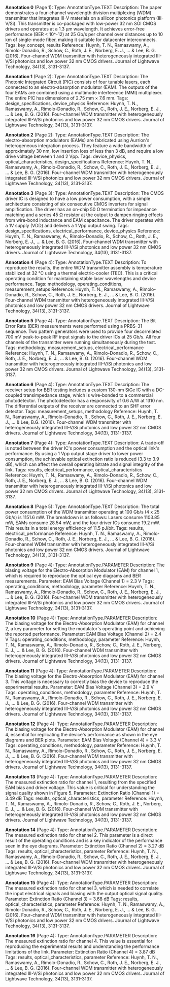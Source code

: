 **Annotation 0** (Page 1):
Type: AnnotationType.TEXT
Description: The paper demonstrates a four-channel wavelength division multiplexing (WDM) transmitter that integrates III-V materials on a silicon photonics platform (III-V/Si). This transmitter is co-packaged with low-power 32 nm SOI CMOS drivers and operates at a 1.3 µm wavelength. It achieves error-free performance (BER < 10^-12) at 25 Gb/s per channel over distances up to 10 km of single-mode fiber, making it suitable for datacenter interconnects.
Tags: key_concept, results
Reference: Huynh, T. N., Ramaswamy, A., Rimolo-Donadio, R., Schow, C., Roth, J. E., Norberg, E. J., ... & Lee, B. G. (2016). Four-channel WDM transmitter with heterogeneously integrated III-V/Si photonics and low power 32 nm CMOS drivers. Journal of Lightwave Technology, 34(13), 3131-3137.

**Annotation 1** (Page 2):
Type: AnnotationType.TEXT
Description: The Photonic Integrated Circuit (PIC) consists of four tunable lasers, each connected to an electro-absorption modulator (EAM). The outputs of the four EAMs are combined using a multimode interference (MMI) multiplexer. The entire PIC has dimensions of 2.75 mm × 7.6 mm.
Tags: design_specifications, device_physics
Reference: Huynh, T. N., Ramaswamy, A., Rimolo-Donadio, R., Schow, C., Roth, J. E., Norberg, E. J., ... & Lee, B. G. (2016). Four-channel WDM transmitter with heterogeneously integrated III-V/Si photonics and low power 32 nm CMOS drivers. Journal of Lightwave Technology, 34(13), 3131-3137.

**Annotation 2** (Page 2):
Type: AnnotationType.TEXT
Description: The electro-absorption modulators (EAMs) are fabricated using Aurrion's heterogeneous integration process. They feature a wide bandwidth of approximately 30 nm, low insertion loss of less than 3 dB, and require a low drive voltage between 1 and 2 Vpp.
Tags: device_physics, optical_characteristics, design_specifications
Reference: Huynh, T. N., Ramaswamy, A., Rimolo-Donadio, R., Schow, C., Roth, J. E., Norberg, E. J., ... & Lee, B. G. (2016). Four-channel WDM transmitter with heterogeneously integrated III-V/Si photonics and low power 32 nm CMOS drivers. Journal of Lightwave Technology, 34(13), 3131-3137.

**Annotation 3** (Page 3):
Type: AnnotationType.TEXT
Description: The CMOS driver IC is designed to have a low power consumption, with a simple architecture consisting of six consecutive CMOS inverters for signal amplification. The driver has an on-chip 50 Ω termination for impedance matching and a series 45 Ω resistor at the output to dampen ringing effects from wire-bond inductance and EAM capacitance. The driver operates with a 1V supply (VDD) and delivers a 1 Vpp output swing.
Tags: design_specifications, electrical_performance, device_physics
Reference: Huynh, T. N., Ramaswamy, A., Rimolo-Donadio, R., Schow, C., Roth, J. E., Norberg, E. J., ... & Lee, B. G. (2016). Four-channel WDM transmitter with heterogeneously integrated III-V/Si photonics and low power 32 nm CMOS drivers. Journal of Lightwave Technology, 34(13), 3131-3137.

**Annotation 4** (Page 4):
Type: AnnotationType.TEXT
Description: To reproduce the results, the entire WDM transmitter assembly is temperature stabilized at 32 °C using a thermal electric-cooler (TEC). This is a critical operating condition for maintaining stable laser wavelengths and device performance.
Tags: methodology, operating_conditions, measurement_setups
Reference: Huynh, T. N., Ramaswamy, A., Rimolo-Donadio, R., Schow, C., Roth, J. E., Norberg, E. J., ... & Lee, B. G. (2016). Four-channel WDM transmitter with heterogeneously integrated III-V/Si photonics and low power 32 nm CMOS drivers. Journal of Lightwave Technology, 34(13), 3131-3137.

**Annotation 5** (Page 4):
Type: AnnotationType.TEXT
Description: The Bit Error Rate (BER) measurements were performed using a PRBS-31 sequence. Two pattern generators were used to provide four decorrelated 700 mV peak-to-peak RF input signals to the driver ICs at 25 Gb/s. All four channels of the transmitter were running simultaneously during the test.
Tags: methodology, measurement_setups, electrical_performance
Reference: Huynh, T. N., Ramaswamy, A., Rimolo-Donadio, R., Schow, C., Roth, J. E., Norberg, E. J., ... & Lee, B. G. (2016). Four-channel WDM transmitter with heterogeneously integrated III-V/Si photonics and low power 32 nm CMOS drivers. Journal of Lightwave Technology, 34(13), 3131-3137.

**Annotation 6** (Page 4):
Type: AnnotationType.TEXT
Description: The receiver setup for BER testing includes a custom 130-nm SiGe IC with a DC-coupled transimpedance stage, which is wire-bonded to a commercial photodetector. The photodetector has a responsivity of 0.6 A/W at 1310 nm. The differential outputs of the receiver are connected to an SHF error detector.
Tags: measurement_setups, methodology
Reference: Huynh, T. N., Ramaswamy, A., Rimolo-Donadio, R., Schow, C., Roth, J. E., Norberg, E. J., ... & Lee, B.G. (2016). Four-channel WDM transmitter with heterogeneously integrated III-V/Si photonics and low power 32 nm CMOS drivers. Journal of Lightwave Technology, 34(13), 3131-3137.

**Annotation 7** (Page 4):
Type: AnnotationType.TEXT
Description: A trade-off is noted between the driver IC's power consumption and the optical link's performance. By using a 1 Vpp output stage driver to lower power consumption, the achievable optical extinction ratio is reduced (3.3 to 3.9 dB), which can affect the overall operating bitrate and signal integrity of the link.
Tags: results, electrical_performance, optical_characteristics
Reference: Huynh, T. N., Ramaswamy, A., Rimolo-Donadio, R., Schow, C., Roth, J. E., Norberg, E. J., ... & Lee, B. G. (2016). Four-channel WDM transmitter with heterogeneously integrated III-V/Si photonics and low power 32 nm CMOS drivers. Journal of Lightwave Technology, 34(13), 3131-3137.

**Annotation 8** (Page 5):
Type: AnnotationType.TEXT
Description: The total power consumption of the WDM transmitter operating at 100 Gb/s (4 x 25 Gb/s) is 1151.6 mW. The breakdown is as follows: Lasers consume 1103.85 mW, EAMs consume 28.54 mW, and the four driver ICs consume 19.2 mW. This results in a total energy efficiency of 11.5 pJ/bit.
Tags: results, electrical_performance
Reference: Huynh, T. N., Ramaswamy, A., Rimolo-Donadio, R., Schow, C., Roth, J. E., Norberg, E. J., ... & Lee, B. G. (2016). Four-channel WDM transmitter with heterogeneously integrated III-V/Si photonics and low power 32 nm CMOS drivers. Journal of Lightwave Technology, 34(13), 3131-3137.

**Annotation 9** (Page 4):
Type: AnnotationType.PARAMETER
Description: The biasing voltage for the Electro-Absorption Modulator (EAM) for channel 1, which is required to reproduce the optical eye diagrams and BER measurements.
Parameter: EAM Bias Voltage (Channel 1) = 2.3 V
Tags: operating_conditions, methodology, parameter
Reference: Huynh, T. N., Ramaswamy, A., Rimolo-Donadio, R., Schow, C., Roth, J. E., Norberg, E. J., ... & Lee, B. G. (2016). Four-channel WDM transmitter with heterogeneously integrated III-V/Si photonics and low power 32 nm CMOS drivers. Journal of Lightwave Technology, 34(13), 3131-3137.

**Annotation 10** (Page 4):
Type: AnnotationType.PARAMETER
Description: The biasing voltage for the Electro-Absorption Modulator (EAM) for channel 2, a key parameter for setting the modulator's operating point and achieving the reported performance.
Parameter: EAM Bias Voltage (Channel 2) = 2.4 V
Tags: operating_conditions, methodology, parameter
Reference: Huynh, T. N., Ramaswamy, A., Rimolo-Donadio, R., Schow, C., Roth, J. E., Norberg, E. J., ... & Lee, B. G. (2016). Four-channel WDM transmitter with heterogeneously integrated III-V/Si photonics and low power 32 nm CMOS drivers. Journal of Lightwave Technology, 34(13), 3131-3137.

**Annotation 11** (Page 4):
Type: AnnotationType.PARAMETER
Description: The biasing voltage for the Electro-Absorption Modulator (EAM) for channel 3. This voltage is necessary to correctly bias the device to reproduce the experimental results.
Parameter: EAM Bias Voltage (Channel 3) = 2.9 V
Tags: operating_conditions, methodology, parameter
Reference: Huynh, T. N., Ramaswamy, A., Rimolo-Donadio, R., Schow, C., Roth, J. E., Norberg, E. J., ... & Lee, B. G. (2016). Four-channel WDM transmitter with heterogeneously integrated III-V/Si photonics and low power 32 nm CMOS drivers. Journal of Lightwave Technology, 34(13), 3131-3137.

**Annotation 12** (Page 4):
Type: AnnotationType.PARAMETER
Description: The biasing voltage for the Electro-Absorption Modulator (EAM) for channel 4, essential for replicating the device's performance as shown in the eye diagrams and BER plots.
Parameter: EAM Bias Voltage (Channel 4) = 3.3 V
Tags: operating_conditions, methodology, parameter
Reference: Huynh, T. N., Ramaswamy, A., Rimolo-Donadio, R., Schow, C., Roth, J. E., Norberg, E. J., ... & Lee, B. G. (2016). Four-channel WDM transmitter with heterogeneously integrated III-V/Si photonics and low power 32 nm CMOS drivers. Journal of Lightwave Technology, 34(13), 3131-3137.

**Annotation 13** (Page 4):
Type: AnnotationType.PARAMETER
Description: The measured extinction ratio for channel 1, resulting from the specified EAM bias and driver voltage. This value is critical for understanding the signal quality shown in Figure 5.
Parameter: Extinction Ratio (Channel 1) = 3.49 dB
Tags: results, optical_characteristics, parameter
Reference: Huynh, T. N., Ramaswamy, A., Rimolo-Donadio, R., Schow, C., Roth, J. E., Norberg, E. J., ... & Lee, B. G. (2016). Four-channel WDM transmitter with heterogeneously integrated III-V/Si photonics and low power 32 nm CMOS drivers. Journal of Lightwave Technology, 34(13), 3131-3137.

**Annotation 14** (Page 4):
Type: AnnotationType.PARAMETER
Description: The measured extinction ratio for channel 2. This parameter is a direct result of the operating conditions and is a key indicator of the performance seen in the eye diagrams.
Parameter: Extinction Ratio (Channel 2) = 3.27 dB
Tags: results, optical_characteristics, parameter
Reference: Huynh, T. N., Ramaswamy, A., Rimolo-Donadio, R., Schow, C., Roth, J. E., Norberg, E. J., ... & Lee, B. G. (2016). Four-channel WDM transmitter with heterogeneously integrated III-V/Si photonics and low power 32 nm CMOS drivers. Journal of Lightwave Technology, 34(13), 3131-3137.

**Annotation 15** (Page 4):
Type: AnnotationType.PARAMETER
Description: The measured extinction ratio for channel 3, which is needed to correlate the input electrical signals and biasing with the output optical signal quality.
Parameter: Extinction Ratio (Channel 3) = 3.68 dB
Tags: results, optical_characteristics, parameter
Reference: Huynh, T. N., Ramaswamy, A., Rimolo-Donadio, R., Schow, C., Roth, J. E., Norberg, E. J., ... & Lee, B. G. (2016). Four-channel WDM transmitter with heterogeneously integrated III-V/Si photonics and low power 32 nm CMOS drivers. Journal of Lightwave Technology, 34(13), 3131-3137.

**Annotation 16** (Page 4):
Type: AnnotationType.PARAMETER
Description: The measured extinction ratio for channel 4. This value is essential for reproducing the experimental results and understanding the performance limitations of the link.
Parameter: Extinction Ratio (Channel 4) = 3.87 dB
Tags: results, optical_characteristics, parameter
Reference: Huynh, T. N., Ramaswamy, A., Rimolo-Donadio, R., Schow, C., Roth, J. E., Norberg, E. J., ... & Lee, B. G. (2016). Four-channel WDM transmitter with heterogeneously integrated III-V/Si photonics and low power 32 nm CMOS drivers. Journal of Lightwave Technology, 34(13), 3131-3137.
